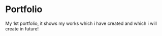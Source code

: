 # Portfolio
My 1st portfolio, it shows my works which i have created and which i will create in future! 
